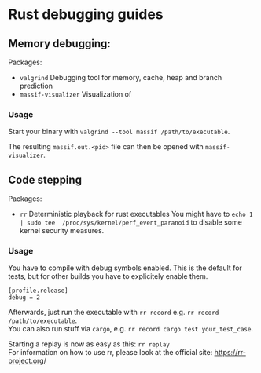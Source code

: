 # Rust debugging guides

## Memory debugging:

Packages: 

- `valgrind` Debugging tool for memory, cache, heap and branch prediction
- `massif-visualizer` Visualization of 


### Usage

Start your binary with `valgrind --tool massif /path/to/executable`.

The resulting `massif.out.<pid>` file can then be opened with `massif-visualizer`.


## Code stepping

Packages: 

- `rr` Deterministic playback for rust executables
    You might have to `echo 1 | sudo tee  /proc/sys/kernel/perf_event_paranoid` to disable some kernel security measures.


### Usage

You have to compile with debug symbols enabled.
This is the default for tests, but for other builds you have to explicitely enable them.

```
[profile.release]
debug = 2
```

Afterwards, just run the executable with `rr record` e.g. `rr record /path/to/executable`.\
You can also run stuff via `cargo`, e.g. `rr record cargo test your_test_case`.

Starting a replay is now as easy as this: `rr replay`\
For information on how to use rr, please look at the official site: https://rr-project.org/
